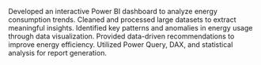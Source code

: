 Developed an interactive Power BI dashboard to analyze energy consumption trends. Cleaned and processed large datasets to extract meaningful insights. Identified key patterns and anomalies in energy usage through data visualization. Provided data-driven recommendations to improve energy efficiency. Utilized Power Query, DAX, and statistical analysis for report generation.
